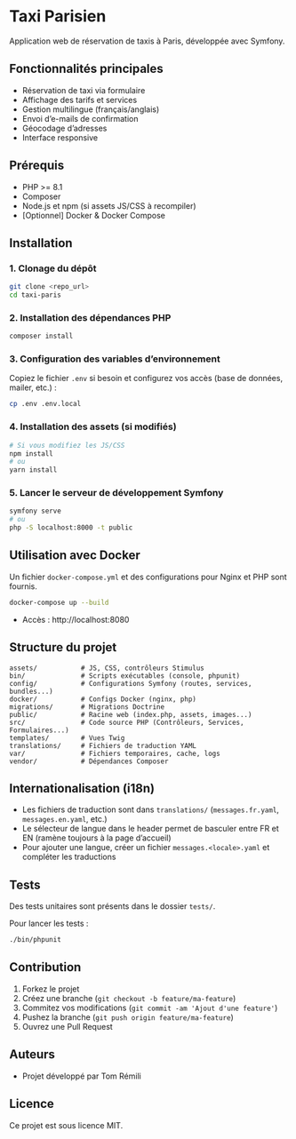 # Taxi Parisien

Application web de réservation de taxis à Paris, développée avec Symfony.

## Fonctionnalités principales
- Réservation de taxi via formulaire
- Affichage des tarifs et services
- Gestion multilingue (français/anglais)
- Envoi d’e-mails de confirmation
- Géocodage d’adresses
- Interface responsive

## Prérequis
- PHP >= 8.1
- Composer
- Node.js et npm (si assets JS/CSS à recompiler)
- [Optionnel] Docker & Docker Compose

## Installation

### 1. Clonage du dépôt
```bash
git clone <repo_url>
cd taxi-paris
```

### 2. Installation des dépendances PHP
```bash
composer install
```

### 3. Configuration des variables d’environnement
Copiez le fichier `.env` si besoin et configurez vos accès (base de données, mailer, etc.) :
```bash
cp .env .env.local
```

### 4. Installation des assets (si modifiés)
```bash
# Si vous modifiez les JS/CSS
npm install
# ou
yarn install
```

### 5. Lancer le serveur de développement Symfony
```bash
symfony serve
# ou
php -S localhost:8000 -t public
```

## Utilisation avec Docker

Un fichier `docker-compose.yml` et des configurations pour Nginx et PHP sont fournis.

```bash
docker-compose up --build
```

- Accès : http://localhost:8080

## Structure du projet

```
assets/           # JS, CSS, contrôleurs Stimulus
bin/              # Scripts exécutables (console, phpunit)
config/           # Configurations Symfony (routes, services, bundles...)
docker/           # Configs Docker (nginx, php)
migrations/       # Migrations Doctrine
public/           # Racine web (index.php, assets, images...)
src/              # Code source PHP (Contrôleurs, Services, Formulaires...)
templates/        # Vues Twig
translations/     # Fichiers de traduction YAML
var/              # Fichiers temporaires, cache, logs
vendor/           # Dépendances Composer
```

## Internationalisation (i18n)

- Les fichiers de traduction sont dans `translations/` (`messages.fr.yaml`, `messages.en.yaml`, etc.)
- Le sélecteur de langue dans le header permet de basculer entre FR et EN (ramène toujours à la page d’accueil)
- Pour ajouter une langue, créer un fichier `messages.<locale>.yaml` et compléter les traductions

## Tests

Des tests unitaires sont présents dans le dossier `tests/`.

Pour lancer les tests :
```bash
./bin/phpunit
```

## Contribution

1. Forkez le projet
2. Créez une branche (`git checkout -b feature/ma-feature`)
3. Commitez vos modifications (`git commit -am 'Ajout d'une feature'`)
4. Pushez la branche (`git push origin feature/ma-feature`)
5. Ouvrez une Pull Request

## Auteurs
- Projet développé par Tom Rémili

## Licence
Ce projet est sous licence MIT. 